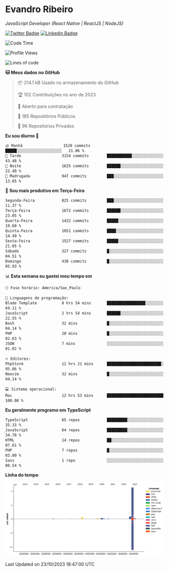 # Evandro **Ribeiro**

*JavaScript Developer (React Native | ReactJS | NodeJS)*

[![Twitter Badge](https://img.shields.io/badge/-@ribeiroevandro-201B2D?style=flat-square&labelColor=201B2D&logo=twitter&logoColor=white&link=https://twitter.com/ribeiroevandro)](https://twitter.com/ribeiroevandro) 
[![Linkedin Badge](https://img.shields.io/badge/-Evandro%20Ribeiro-201B2D?style=flat-square&logo=Linkedin&logoColor=white&link=https://www.linkedin.com/in/ribeiroevandro)](https://www.linkedin.com/in/ribeiroevandro) 


<!--START_SECTION:waka-->
![Code Time](http://img.shields.io/badge/Code%20Time-3%2C475%20hrs%2047%20mins-blue)

![Profile Views](http://img.shields.io/badge/Visualizac%C3%B5es%20do%20perfil-25-blue)

![Lines of code](https://img.shields.io/badge/Desde%20o%20Hello%20World%20eu%20escrevi-28.1%20million%20linhas%20de%20c%C3%B3digo-blue)

**🐱 Meus dados no GitHub** 

> 📦 214.1 kB Usado no armazenamento do GitHub 
 > 
> 🏆 102 Contribuições no ano de 2023
 > 
> 💼 Aberto para contratação
 > 
> 📜 185 Repositórios Públicos 
 > 
> 🔑 96 Repositórios Privados 
 > 
**Eu sou diurno 🐤** 

```text
🌞 Manhã                  1528 commits        █████░░░░░░░░░░░░░░░░░░░░   21.06 % 
🌆 Tarde                  3154 commits        ███████████░░░░░░░░░░░░░░   43.48 % 
🌃 Noite                  1625 commits        ██████░░░░░░░░░░░░░░░░░░░   22.40 % 
🌙 Madrugada              947 commits         ███░░░░░░░░░░░░░░░░░░░░░░   13.05 % 
```
📅 **Sou mais produtivo em Terça-Feira** 

```text
Segunda-Feira            825 commits         ███░░░░░░░░░░░░░░░░░░░░░░   11.37 % 
Terça-Feira              1672 commits        ██████░░░░░░░░░░░░░░░░░░░   23.05 % 
Quarta-Feira             1422 commits        █████░░░░░░░░░░░░░░░░░░░░   19.60 % 
Quinta-Feira             1051 commits        ████░░░░░░░░░░░░░░░░░░░░░   14.49 % 
Sexta-Feira              1527 commits        █████░░░░░░░░░░░░░░░░░░░░   21.05 % 
Sábado                   327 commits         █░░░░░░░░░░░░░░░░░░░░░░░░   04.51 % 
Domingo                  430 commits         █░░░░░░░░░░░░░░░░░░░░░░░░   05.93 % 
```


📊 **Esta semana eu gastei meu tempo em** 

```text
🕑︎ Fuso horário: America/Sao_Paulo

💬 Linguagens de programação: 
Blade Template           8 hrs 54 mins       █████████████████░░░░░░░░   69.11 % 
JavaScript               2 hrs 54 mins       ██████░░░░░░░░░░░░░░░░░░░   22.55 % 
Bash                     32 mins             █░░░░░░░░░░░░░░░░░░░░░░░░   04.14 % 
PHP                      20 mins             █░░░░░░░░░░░░░░░░░░░░░░░░   02.63 % 
JSON                     7 mins              ░░░░░░░░░░░░░░░░░░░░░░░░░   01.02 % 

🔥 Editores: 
PhpStorm                 12 hrs 21 mins      ████████████████████████░   95.86 % 
Neovim                   32 mins             █░░░░░░░░░░░░░░░░░░░░░░░░   04.14 % 

💻 Sistema operacional: 
Mac                      12 hrs 53 mins      █████████████████████████   100.00 % 
```

**Eu geralmente programo em TypeScript** 

```text
TypeScript               65 repos            █████████░░░░░░░░░░░░░░░░   35.33 % 
JavaScript               64 repos            █████████░░░░░░░░░░░░░░░░   34.78 % 
HTML                     14 repos            ██░░░░░░░░░░░░░░░░░░░░░░░   07.61 % 
PHP                      7 repos             █░░░░░░░░░░░░░░░░░░░░░░░░   03.80 % 
Sass                     1 repo              ░░░░░░░░░░░░░░░░░░░░░░░░░   00.54 % 
```



**Linha do tempo**

![Lines of Code chart](https://raw.githubusercontent.com/ribeiroevandro/ribeiroevandro/main/assets/bar_graph.png)


 Last Updated on 23/10/2023 18:47:00 UTC
<!--END_SECTION:waka-->
